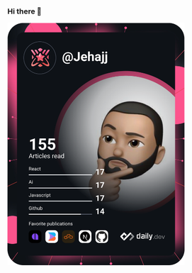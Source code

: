 ### Hi there 👋

<a href="https://app.daily.dev/DailyDevTips"><img src="https://github.com/jehajj/jehajj/blob/main/devcard.svg" width="400" alt="Joseph's Dev Card"/></a>

<!--
**jehajj/jehajj** is a ✨ _special_ ✨ repository because its `README.md` (this file) appears on your GitHub profile.

Here are some ideas to get you started:

- 🔭 I’m currently working on ...
- 🌱 I’m currently learning ...
- 👯 I’m looking to collaborate on ...
- 🤔 I’m looking for help with ...
- 💬 Ask me about ...
- 📫 How to reach me: ...
- 😄 Pronouns: ...
- ⚡ Fun fact: ...
-->
